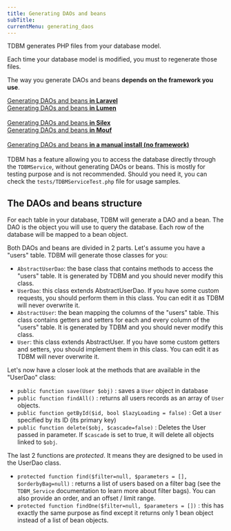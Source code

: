 ```yaml
---
title: Generating DAOs and beans
subTitle: 
currentMenu: generating_daos
---
```


TDBM generates PHP files from your database model.

<div class="alert alert-info">Each time your database model is modified, you must to regenerate those files.</div>

The way you generate DAOs and beans **depends on the framework you use**.
 
<div class="row">
    <div class="col-xs-12 col-sm-6">
         <a href="install_laravel.html#generating-beans-and-daos" class="btn btn-primary btn-large btn-block">Generating DAOs and beans <strong>in Laravel</strong></a>
    </div>
    <div class="col-xs-12 col-sm-6">
         <a href="install_lumen.html#generating-beans-and-daos" class="btn btn-primary btn-large btn-block">Generating DAOs and beans <strong>in Lumen</strong></a>
    </div>
</div>

<br/>

<div class="row">
    <div class="col-xs-12 col-sm-6">
         <a href="install_silex.html#generating-daos-and-beans" class="btn btn-primary btn-large btn-block">Generating DAOs and beans <strong>in Silex</strong></a>
    </div>
    <div class="col-xs-12 col-sm-6">
         <a href="install_mouf.html#generating-daos-and-beans" class="btn btn-primary btn-large btn-block">Generating DAOs and beans <strong>in Mouf</strong></a>
    </div>
</div>

<br/>

<div class="row">
    <div class="col-xs-12 col-sm-6">
         <a href="manual_install.html#generating-daos-and-beans" class="btn btn-primary btn-large btn-block">Generating DAOs and beans <strong>in a manual install (no framework)</strong></a>
    </div>
</div>

<br/>

<div class="alert alert-info">
TDBM has a feature allowing you to access the database directly through the <code>TDBMService</code>, without generating DAOs or beans.
This is mostly for testing purpose and is not recommended. Should you need it, you can check the <code>tests/TDBMServiceTest.php</code> file for usage samples.</div>

The DAOs and beans structure
----------------------------

For each table in your database, TDBM will generate a DAO and a bean. The DAO is the object you will use to
query the database. Each row of the database will be mapped to a bean object.

Both DAOs and beans are divided in 2 parts. Let's assume you have a "users" table. TDBM will generate those classes for you:


- `AbstractUserDao`: the base class that contains methods to access the "users" table. It is generated by TDBM and you should
  never modify this class.
- `UserDao`: this class extends AbstractUserDao. If you have some custom requests, you should perform them in this class. You can
  edit it as TDBM will never overwrite it.
- `AbstractUser`: the bean mapping the columns of the "users" table. This class contains getters and setters for each and every
  column of the "users" table. It is generated by TDBM and you should
  never modify this class.
- `User`: this class extends AbstractUser. If you have some custom getters and setters, you should implement them in this class. You can
  edit it as TDBM will never overwrite it.

Let's now have a closer look at the methods that are available in the "UserDao" class:

- `public function save(User $obj)` : saves a `User` object in database
- `public function findAll()` : returns all users records as an array of `User` objects.
- `public function getById($id, bool $lazyLoading = false)` : Get a `User` specified by its ID (its primary key)
- `public function delete($obj, $cascade=false)` : Deletes the User passed in parameter. If `$cascade` is set to true, it will delete all objects linked to `$obj`.

The last 2 functions are _protected_. It means they are designed to be used in the UserDao class.

- `protected function find($filter=null, $parameters = [], $orderbyBag=null)` : returns a list of
  users based on a filter bag (see the `TDBM_Service` documentation to learn more about filter bags). You can also
  provide an order, and an offset / limit range.
- `protected function findOne($filter=null, $parameters = [])` : this has exactly the same purpose as find except
  it returns only 1 bean object instead of a list of bean objects.
